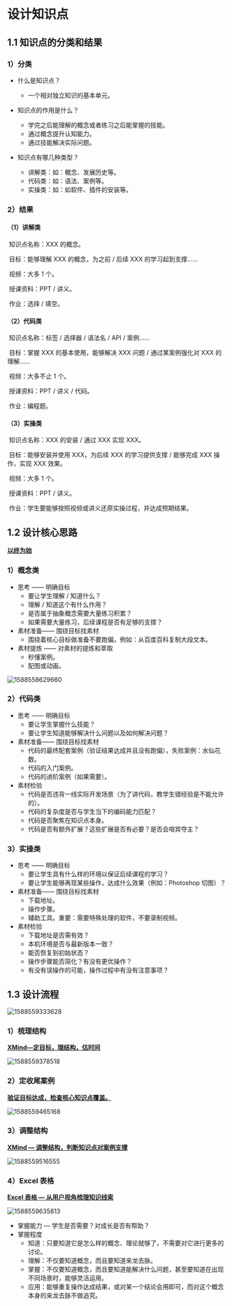 # 设计知识点

## 1.1 知识点的分类和结果

### 1）分类

* 什么是知识点？
  * 一个相对独立知识的基本单元。

* 知识点的作用是什么？
  * 学完之后能理解的概念或者练习之后能掌握的技能。
  * 通过概念提升认知能力。
  * 通过技能解决实际问题。
* 知识点有哪几种类型？
  * 讲解类：如：概念、发展历史等。
  * 代码类：如：语法、案例等。
  * 实操类：如：如软件、插件的安装等。

### 2）结果

#### （1）讲解类

​	知识点名称：XXX 的概念。

​	目标：能够理解 XXX 的概念，为之前 / 后续 XXX 的学习起到支撑……

​	视频：大多 1 个。

​	授课资料：PPT / 讲义。

​	作业：选择 / 填空。

#### （2）代码类

​	知识点名称：标签 / 选择器 / 语法名 / API / 案例……

​	目标：掌握 XXX 的基本使用，能够解决 XXX 问题 / 通过某案例强化对 XXX 的理解……

​	视频：大多不止 1 个。

​	授课资料：PPT / 讲义 / 代码。

​	作业：编程题。

#### （3）实操类

​	知识点名称：XXX 的安装 / 通过 XXX 实现 XXX。

​	目标：能够安装并使用 XXX，为后续 XXX 的学习提供支撑 / 能够完成 XXX 操作，实现 XXX 效果。

​	视频：大多 1 个。

​	授课资料：PPT / 讲义。

​	作业：学生要能够按照视频或讲义还原实操过程，并达成预期结果。

## 1.2 设计核心思路

**<u>以终为始</u>**

### 1）概念类

* 思考 —— 明确目标
  * 要让学生理解 / 知道什么？
  * 理解 / 知道这个有什么作用？
  * 是否属于抽象概念需要大量练习积累？
  * 如果需要大量练习，后续课程是否有足够的支撑？
* 素材准备—— 围绕目标找素材
  * 围绕着核心目标做准备不要跑偏，例如：从百度百科复制大段文本。
* 素材提炼 —— 对素材的提炼和萃取
  * 秒懂案例。
  * 配图或动画。

![1588558629660](assets/1588558629660.png)

### 2）代码类

* 思考 —— 明确目标
  * 要让学生掌握什么技能？
  * 要让学生知道能够解决什么问题以及如何解决问题？
* 素材准备—— 围绕目标找素材
  * 代码的最终配套案例（验证结果达成并且没有跑偏），失败案例：水仙花数。
  * 代码的入门案例。
  * 代码的进阶案例（如果需要）。
* 素材检验
  * 代码是否违背一线实际开发场景（为了讲代码，教学生错经验是不能允许的）。
  * 代码的复杂度是否与学生当下的编码能力匹配？
  * 代码是否聚焦在知识点本身。
  * 代码是否有额外扩展？这些扩展是否有必要？是否会喧宾夺主？

### 3）实操类

* 思考 —— 明确目标
  * 要让学生具有什么样的环境以保证后续课程的学习？
  * 要让学生能够再现某些操作，达成什么效果（例如：Photoshop 切图）？
* 素材准备—— 围绕目标找素材
  * 下载地址。
  * 操作步骤。
  * 辅助工具。重要：需要特殊处理的软件，不要录制视频。
* 素材检验
  * 下载地址是否需有效？
  * 本机环境是否与最新版本一致？
  * 能否恢复到初始状态？
  * 操作步骤能否简化？有没有更优操作？
  * 有没有误操作的可能，操作过程中有没有注意事项？

## 1.3 设计流程

![1588559333628](assets/1588559333628.png)

### 1）梳理结构

**<u>XMind—定目标，理结构，估时间</u>**

![1588559378518](assets/1588559378518.png)

### 2）定收尾案例

**<u>验证目标达成，检查核心知识点覆盖。</u>**

![1588559465168](assets/1588559465168.png)

### 3）调整结构

**<u>XMind — 调整结构，判断知识点对案例支撑</u>**

![1588559516555](assets/1588559516555.png)

### 4）Excel 表格

**<u>Excel 表格 — 从用户视角梳理知识线索</u>**

![1588559635813](assets/1588559635813.png)

* 掌握能力 — 学生是否需要？对成长是否有帮助？
* 掌握程度 
  * 知道：只要知道它是怎么样的概念、理论就够了，不需要对它进行更多的讨论。
  * 理解：不仅要知道概念，而且要知道来龙去脉。
  * 掌握：不仅要知道概念，而且要知道能解决什么问题，甚至要知道在出现不同场景时，能够灵活运用。
  * 应用：能够重复操作达成结果，或对某一个结论会用即可，而对这个概念本身的来龙去脉不做追究。

